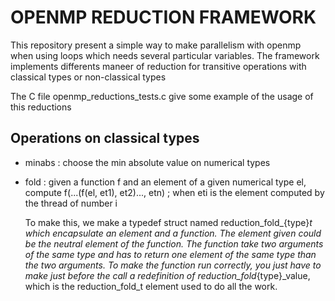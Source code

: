 # OPENMP REDUCTION FRAMEWORK

This repository present a simple way to make parallelism with openmp when using loops which needs several particular variables. The framework implements differents maneer of reduction for transitive operations with classical types or non-classical types

The C file openmp_reductions_tests.c give some example of the usage of this reductions

## Operations on classical types

- minabs : choose the min absolute value on numerical types
- fold : given a function f and an element of a given numerical type el, compute f(...(f(el, et1), et2)..., etn) ; when eti is the element computed by the thread of number i

    To make this, we make a typedef struct named reduction_fold_{type}_t which encapsulate an element and a function. The element given could be the neutral element of the function. The function take two arguments of the same type and has to return one element of the same type than the two arguments. To make the function run correctly, you just have to make just before the call a redefinition of reduction_fold_{type}_value, which is the reduction_fold_t element used to do all the work.
    